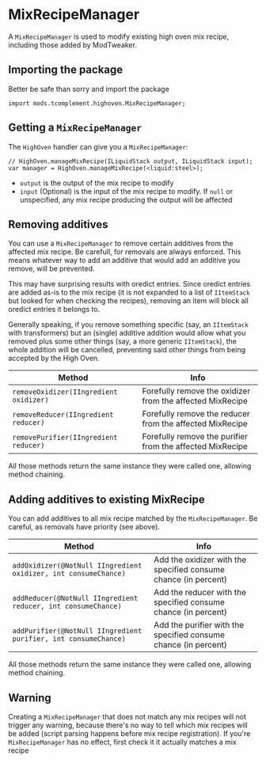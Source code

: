 # MixRecipeManager

A `MixRecipeManager` is used to modify existing high oven mix recipe, including those added by ModTweaker.

## Importing the package
Better be safe than sorry and import the package
```zenscript
import mods.tcomplement.highoven.MixRecipeManager;
```

## Getting a `MixRecipeManager`
The `HighOven` handler can give you a `MixRecipeManager`:
```zenscript
// HighOven.manageMixRecipe(ILiquidStack output, ILiquidStack input);
var manager = HighOven.manageMixRecipe(<liquid:steel>);
```

+ `output` is the output of the mix recipe to modify
+ `input` (Optional) is the input of the mix recipe to modify. If `null` or unspecified, any mix recipe producing the output will be affected

## Removing additives

You can use a `MixRecipeManager` to remove certain additives from the affected mix recipe. Be carefull, for removals are always enforced. This means whatever way to add an additive that would add an additive you remove, will be prevented.

This may have surprising results with oredict entries. Since oredict entries are added as-is to the mix recipe (it is not expanded to a list of `IItemStack` but looked for when checking the recipes), removing an item will block all oredict entries it belongs to.

Generally speaking, if you remove something specific (say, an `IItemStack` with transformers) but an (single) additive addition would allow what you removed plus some other things (say, a more generic `IItemStack`), the whole addition will be cancelled, preventing said other things from being accepted by the High Oven.

| Method | Info |
| ------ | ---- |
| `removeOxidizer(IIngredient oxidizer)` | Forefully remove the oxidizer from the affected MixRecipe |
| `removeReducer(IIngredient reducer) ` | Forefully remove the reducer from the affected MixRecipe |
| `removePurifier(IIngredient reducer) ` | Forefully remove the purifier from the affected MixRecipe |

All those methods return the same instance they were called one, allowing method chaining.

## Adding additives to existing MixRecipe

You can add additives to all mix recipe matched by the `MixRecipeManager`. Be careful, as removals have priority (see above).

| Method | Info |
| ------ | ---- |
| `addOxidizer(@NotNull IIngredient oxidizer, int consumeChance)` | Add the oxidizer with the specified consume chance (in percent) |
| `addReducer(@NotNull IIngredient reducer, int consumeChance)` | Add the reducer with the specified consume chance (in percent) |
| `addPurifier(@NotNull IIngredient purifier, int consumeChance)` | Add the purifier with the specified consume chance (in percent) |

All those methods return the same instance they were called one, allowing method chaining.


## Warning
Creating a `MixRecipeManager` that does not match any mix recipes will not trigger any warning, because there's no way to tell which mix recipes will be added (script parsing happens before mix recipe registration). If you're `MixRecipeManager` has no effect, first check it it actually matches a mix recipe

